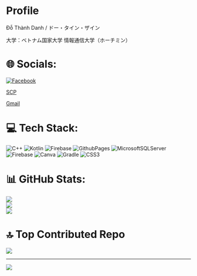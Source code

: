 
# Profile

Đỗ Thành Danh / ドー・タイン・ザイン

大学：ベトナム国家大学 情報通信大学（ホーチミン）


# 🌐 Socials:
[![Facebook](https://img.shields.io/badge/Facebook-%231877F2.svg?logo=Facebook&logoColor=white)](https://facebook.com/https://www.facebook.com/profile.php?id=100014532193503&mibextid=ZbWKwL) 

[SCP](https://scp.sun-asterisk.com/#/profile/basic#profile) 

[Gmail](22520198@gm.uit.edu.vn) 

# 💻 Tech Stack:
![C++](https://img.shields.io/badge/c++-%2300599C.svg?style=flat&logo=c%2B%2B&logoColor=white) ![Kotlin](https://img.shields.io/badge/kotlin-%237F52FF.svg?style=flat&logo=kotlin&logoColor=white) ![Firebase](https://img.shields.io/badge/firebase-%23039BE5.svg?style=flat&logo=firebase) ![GithubPages](https://img.shields.io/badge/github%20pages-121013?style=flat&logo=github&logoColor=white) ![MicrosoftSQLServer](https://img.shields.io/badge/Microsoft%20SQL%20Server-CC2927?style=flat&logo=microsoft%20sql%20server&logoColor=white) ![Firebase](https://img.shields.io/badge/firebase-a08021?style=flat&logo=firebase&logoColor=ffcd34) ![Canva](https://img.shields.io/badge/Canva-%2300C4CC.svg?style=flat&logo=Canva&logoColor=white) ![Gradle](https://img.shields.io/badge/Gradle-02303A.svg?style=flat&logo=Gradle&logoColor=white) ![CSS3](https://img.shields.io/badge/css3-%231572B6.svg?style=flat&logo=css3&logoColor=white) 
# 📊 GitHub Stats:
![](https://github-readme-stats.vercel.app/api?username=ThanhDanhDo&theme=dark&hide_border=false&include_all_commits=false&count_private=false)<br/>
![](https://github-readme-streak-stats.herokuapp.com/?user=ThanhDanhDo&theme=dark&hide_border=false)<br/>
![](https://github-readme-stats.vercel.app/api/top-langs/?username=ThanhDanhDo&theme=dark&hide_border=false&include_all_commits=false&count_private=false&layout=compact)

# 🔝 Top Contributed Repo
![](https://github-contributor-stats.vercel.app/api?username=ThanhDanhDo&limit=5&theme=dark&combine_all_yearly_contributions=true)

---
[![](https://visitcount.itsvg.in/api?id=ThanhDanhDo&icon=0&color=3)](https://visitcount.itsvg.in)

<!-- Proudly created with GPRM ( https://gprm.itsvg.in ) -->
